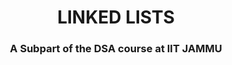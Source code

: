 <h1 align = "Center"> LINKED LISTS </h1>
<h3 align = "Center"> A Subpart of the DSA course at IIT JAMMU </h3>
